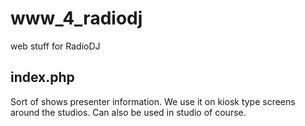 # www_4_radiodj
web stuff for RadioDJ

## index.php
Sort of shows presenter information.
We use it on kiosk type screens around the studios.
Can also be used in studio of course.
